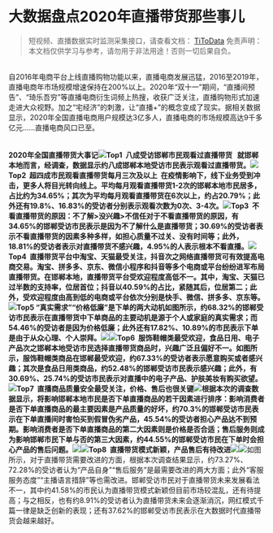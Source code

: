 # 大数据盘点2020年直播带货那些事儿

> 短视频、直播数据实时监测采集接口，请查看文档： [TiToData](https://www.titodata.com?from=douyinarticle)
> 免责声明：本文档仅供学习与参考，请勿用于非法用途！否则一切后果自负。


<br >自2016年电商平台上线直播购物功能以来，直播电商发展迅猛，2016至2019年，直播电商年市场规模增速保持在200%以上。2020年“双十一”期间，“直播间预告”、“琦乐吾穷”等直播电商衍生词频上热搜，收获广泛关注，直播购物形式加速走进大众视野。加之“宅经济”的刺激，让“直播+”的概念变成了现实。据相关数据显示，2020年全国直播电商用户规模达3亿多人，直播电商的市场规模高达9千多亿元……直播电商风口已至。 <br >
<br >
<br >**2020年全国直播带货大事记**![](https://cdn.nlark.com/yuque/0/2021/webp/97322/1614040586986-adb380d1-6040-4afd-b45e-3161df8f08b9.webp#align=left&display=inline&height=843&margin=%5Bobject%20Object%5D&originHeight=1277&originWidth=1025&size=0&status=done&style=none&width=677)**Top1  八成受访邯郸市民观看过直播带货   **就邯郸本地而言，经调查，数据显示约八成邯郸本地受访市民表示观看过直播带货。![](https://cdn.nlark.com/yuque/0/2021/png/97322/1614040586863-1e083d4b-2aa8-409f-8f74-e900be96f2b1.png#align=left&display=inline&height=389&margin=%5Bobject%20Object%5D&originHeight=307&originWidth=534&size=0&status=done&style=none&width=677)**Top2  超四成市民观看直播带货每月三次及以上  **在疫情影响下，线下业务受到冲击，更多人将目光转向线上。平均每月观看直播带货1-2次的邯郸本地市民居多，占比约为34.65%；其次为平均每月观看直播带货在6次以上，约占20.79%；此外还有19.8%、16.83%的受访者分别表示观看次数为0次、3-4次。![](https://cdn.nlark.com/yuque/0/2021/webp/97322/1614040586879-7d978c36-f4c6-4acb-bdfa-b0e654bfde68.webp#align=left&display=inline&height=421&margin=%5Bobject%20Object%5D&originHeight=359&originWidth=577&size=0&status=done&style=none&width=677)**Top3  不看直播带货的原因：不了解>没兴趣>不信任**对于不看直播带货的原因，有34.65%的邯郸受访市民表示是因为不了解什么是直播带货；30.69%的受访者表示不看直播带货的因素多种多样，如担心质量不过关、没有时间等；此外，18.81%的受访者表示对直播带货不感兴趣，4.95%的人表示根本不看直播。![](https://cdn.nlark.com/yuque/0/2021/webp/97322/1614040586883-0032b37d-3ee7-4b5f-a5de-dee81976163c.webp#align=left&display=inline&height=412&margin=%5Bobject%20Object%5D&originHeight=337&originWidth=554&size=0&status=done&style=none&width=677)**Top4  直播带货平台中淘宝、天猫最受关注，抖音次之**网络直播带货可有效提高电商交易。淘宝、拼多多、京东、微信小程序和抖音等多个电商或平台纷纷进军布局直播带货。在邯郸本地，直播带货平台受欢迎程度高低不一。其中，淘宝、天猫已过半数的支持率，位居首位；抖音以40.59%的占比，紧随其后，位居第二；此外，受欢迎程度由高到低的电商或平台依次分别是快手、微信、拼多多、京东等。![](https://cdn.nlark.com/yuque/0/2021/webp/97322/1614040586966-ac9aa7a6-f929-40a5-bf65-f8949b3e8ae4.webp#align=left&display=inline&height=447&margin=%5Bobject%20Object%5D&originHeight=361&originWidth=547&size=0&status=done&style=none&width=677)**Top5 “真实需求”“价格低廉”是下单的两大动机**如图所示，约68.32%的邯郸受访市民表示在直播带货中下单商品的主要动机是源于个人或家庭的真实需求；而54.46%的受访者是因为价格低廉；此外还有17.82%、10.89%的市民表示下单是由于从众心理、个人崇拜。![](https://cdn.nlark.com/yuque/0/2021/png/97322/1614040586979-0e669871-38d5-4b7f-9e17-bc00dab860bd.png#align=left&display=inline&height=397&margin=%5Bobject%20Object%5D&originHeight=331&originWidth=565&size=0&status=done&style=none&width=677)**![](https://cdn.nlark.com/yuque/0/2021/webp/97322/1614040586965-a89f4d11-91c5-4eeb-8d86-2e71915d0b8c.webp#align=left&display=inline&height=140&margin=%5Bobject%20Object%5D&originHeight=1&originWidth=1&size=0&status=done&style=none&width=140)Top6  服饰鞋帽类最受欢迎，食品日用、电子产品次之**邯郸本地受访市民选择直播带货商品时，兴趣广泛且偏好不一。如图所示，服饰鞋帽类商品在邯郸最受欢迎，约67.33%的受访者表示愿意购买或者感兴趣；其次是食品日用类商品，约52.48%的邯郸受访市民表示感兴趣；此外，有30.69%、25.74%的受访市民表示对直播中的电子产品、护肤美妆有购买欲望。![](https://cdn.nlark.com/yuque/0/2021/webp/97322/1614040586895-e2d32daa-96d0-4c9f-aee6-f682caa3e964.webp#align=left&display=inline&height=345&margin=%5Bobject%20Object%5D&originHeight=303&originWidth=594&size=0&status=done&style=none&width=677)**Top7  直播商品质量安全最受关注，价格、售后也很关键**![](https://cdn.nlark.com/yuque/0/2021/webp/97322/1614040586996-7595459c-fdae-49e6-9b92-89d6971e82e6.webp#align=left&display=inline&height=80&margin=%5Bobject%20Object%5D&originHeight=317&originWidth=557&size=0&status=done&style=none&width=140)根据本次的调查数据显示，将影响邯郸本地市民是否下单直播商品的若干因素进行排序：影响消费者是否下单直播商品的最主要因素是产品质量的好坏，约70.3%的邯郸受访市民表示在下单直播间时害怕买到假冒伪劣产品，45.54%的受访者担心产品达不到预期。影响消费者是否下单直播商品的第二大因素则是价格是否合适；售后服务则成为影响邯郸市民下单与否的第三大因素，约44.55%的邯郸受访市民在下单时会担心产品的售后问题。![](https://cdn.nlark.com/yuque/0/2021/webp/97322/1614040586961-055b9027-5e10-459b-a384-e88d9400027d.webp#align=left&display=inline&height=414&margin=%5Bobject%20Object%5D&originHeight=363&originWidth=593&size=0&status=done&style=none&width=677)**![](https://cdn.nlark.com/yuque/0/2021/webp/97322/1614040586964-a47f289a-bcb2-4929-9f5b-0ff63fccb901.webp#align=left&display=inline&height=140&margin=%5Bobject%20Object%5D&originHeight=1&originWidth=1&size=0&status=done&style=none&width=140)Top8  直播带货模式新颖，产品售后有待改进**![](https://cdn.nlark.com/yuque/0/2021/png/97322/1614040586886-cb3d8b8b-5fc5-428b-ae11-85a343d2075a.png#align=left&display=inline&height=344&margin=%5Bobject%20Object%5D&originHeight=295&originWidth=581&size=0&status=done&style=none&width=677)![](https://cdn.nlark.com/yuque/0/2021/webp/97322/1614040586910-49b8d010-8d51-454f-b0a7-b2faee94d53c.webp#align=left&display=inline&height=362&margin=%5Bobject%20Object%5D&originHeight=281&originWidth=526&size=0&status=done&style=none&width=677)如图所示，对于直播带货需要改进的方面，根据本次调查结果显示，约73.27%、72.28%的受访者认为“产品自身”“售后服务”是最需要改进的两大方面；此外“客服服务态度”“主播语言措辞”等也需改进。邯郸受访市民对于直播带货未来发展看法不一，其中约41.58%的市民认为直播带货模式新颖但目前市场较混乱，还有待提高；与之相反，也有约8.91%的受访者认为直播带货未来会逐渐消沉，网红模式千篇一律是缺乏创新的表现；还有37.62%的邯郸受访市民表示在大数据时代直播带货会越来越好。
